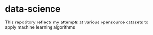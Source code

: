 # data-science

This repository reflects my attempts at various opensource datasets to apply machine learning algorithms
